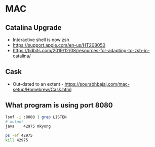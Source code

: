 # MAC
## Catalina Upgrade

- Interactive shell is now zsh
- https://support.apple.com/en-us/HT208050
- https://tidbits.com/2019/12/08/resources-for-adapting-to-zsh-in-catalina/



## Cask

- Out-dated to an extent - https://sourabhbajaj.com/mac-setup/Homebrew/Cask.html

##  What program is using port 8080

```bash
lsof -i :8080 | grep LISTEN
# output
java    42975 mkyong   

ps -ef 42975
kill 42975
```

